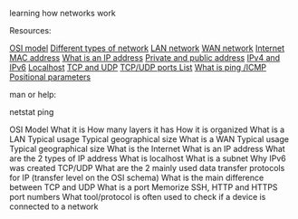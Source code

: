 learning how networks work

Resources:

[OSI model](https://en.wikipedia.org/wiki/OSI_model)
[Different types of network](https://www.lifewire.com/lans-wans-and-other-area-networks-817376)
[LAN network](https://en.wikipedia.org/wiki/Local_area_network)
[WAN network](https://en.wikipedia.org/wiki/Wide_area_network)
[Internet](https://en.wikipedia.org/wiki/Internet)
[MAC address](https://whatismyipaddress.com/mac-address)
[What is an IP address](https://www.bleepingcomputer.com/tutorials/ip-addresses-explained/)
[Private and public address](https://www.iplocation.net/public-vs-private-ip-address)
[IPv4 and IPv6](https://www.webopedia.com/insights/ipv6-ipv4-difference/)
[Localhost](https://en.wikipedia.org/wiki/Localhost)
[TCP and UDP](https://www.howtogeek.com/190014/htg-explains-what-is-the-difference-between-tcp-and-udp/)
[TCP/UDP ports List](https://en.wikipedia.org/wiki/List_of_TCP_and_UDP_port_numbers)
[What is ping /ICMP](https://en.wikipedia.org/wiki/Ping_%28networking_utility%29)
[Positional parameters](https://www.adminschoice.com/bash-positional-parameters)


man or help:

netstat
ping


OSI Model
What it is
How many layers it has
How it is organized
What is a LAN
Typical usage
Typical geographical size
What is a WAN
Typical usage
Typical geographical size
What is the Internet
What is an IP address
What are the 2 types of IP address
What is localhost
What is a subnet
Why IPv6 was created
TCP/UDP
What are the 2 mainly used data transfer protocols for IP (transfer level on the OSI schema)
What is the main difference between TCP and UDP
What is a port
Memorize SSH, HTTP and HTTPS port numbers
What tool/protocol is often used to check if a device is connected to a network
